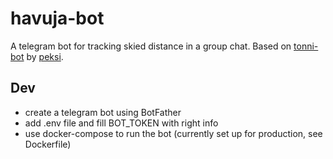 # havuja-bot

A telegram bot for tracking skied distance in a group chat. Based on [tonni-bot](https://github.com/peksi/tonni-bot) by [peksi](https://github.com/peksi).

## Dev

-   create a telegram bot using BotFather
-   add .env file and fill BOT_TOKEN with right info
-   use docker-compose to run the bot (currently set up for production, see Dockerfile)
